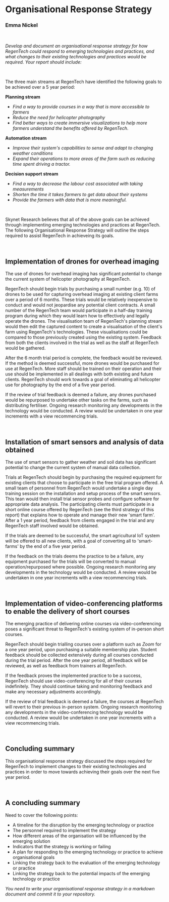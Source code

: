 # Organisational Response Strategy
### Emma Nickel
<br>

*Develop and document an organisational response strategy for how RegenTech could respond to emerging technologies and practices, and what changes to their existing technologies and practices would be required. Your report should include:*

<br>

The three main streams at RegenTech have identified the following goals to be achieved over a 5 year period:

**Planning stream**
- *Find a way to provide courses in a way that is more accessible to farmers*
- *Reduce the need for helicopter photography*
- *Find better ways to create immersive visualizations to help more farmers understand the benefits offered by RegenTech.*

**Automation stream** 
- *Improve their system's capabilities to sense and adapt to changing weather conditions*
- *Expand their operations to more areas of the farm such as reducing time spent driving a tractor.*

**Decision support stream**
- *Find a way to decrease the labour cost associated with taking measurements*
- *Shorten the time it takes farmers to get data about their systems*
- *Provide the farmers with data that is more meaningful.*

<br>

Skynet Research believes that all of the above goals can be achieved through implementing emerging technologies and practices at RegenTech. The following Organisational Response Strategy will outline the steps required to assist RegenTech in achieveing its goals.

<br>

## Implementation of drones for overhead imaging
The use of drones for overhead imaging has significant potential to change the current system of helicopter photography at RegenTech.

RegenTech should begin trials by purchasing a small number (e.g. 10) 
of drones to be used for capturing overhead imaging at existing client farms over a period of 6 months. These trials would be relatively inexpensive to conduct and would not jeopardise any potential client contracts. A small number of the RegenTech team would participate in a half-day training program during which they would learn how to effectively and legally operate the drones. The visualisation team of RegenTech's planning stream would then edit the captured content to create a visualisation of the client's farm using RegenTech's technologies. These visualisations could be compared to those previously created using the existing system. Feedback from both the clients involved in the trial as well as the staff at RegenTech would be gathered.

After the 6 month trial period is complete, the feedback would be reviewed. If the method is deemed successful, more drones would be purchased for use at RegenTech. More staff should be trained on their operation and their use should be implemented in all dealings with both existing and future clients. RegenTech should work towards a goal of eliminating all helicopter use for photography by the end of a five year period.

If the review of trial feedback is deemed a failure, any drones purchased would be repurposed to undertake other tasks on the farms, such as distributing fertiliser. Ongoing research monitoring any developments in the technology would be conducted. A review would be undertaken in one year increments with a view recommencing trials.

<br>

## Installation of smart sensors and analysis of data obtained

The use of smart sensors to gather weather and soil data has significant potential to change the current system of manual data collection.

Trials at RegenTech should begin by purchasing the required equipment for existing clients that choose to participate in the free trial program offered. A small team of personnel from RegenTech would undertake a single day training session on the installation and setup process of the smart sensors. This tean would then install trial sensor probes and configure software for appropriate data analysis. The participating clients must participate in a short online course offered by RegenTech (see the third strategy of this report) that explains how to operate and manage their new 'smart farm'. After a 1 year period, feedback from clients engaged in the trial and any RegenTech staff involved would be obtained.

If the trials are deemed to be successful, the smart agricultural IoT system will be offered to all new clients, with a goal of converting all to 'smart-farms' by the end of a five year period.

If the feedback on the trials deems the practice to be a failure, any equipment purchased for the trials will be converted to manual operation/repurposed where possible. Ongoing research monitoring any developments in the technology would be conducted. A review would be undertaken in one year increments with a view recommencing trials.

<br>

## Implementation of video-conferencing platforms to enable the delivery of short courses

The emerging practice of delivering online courses via video-conferencing poses a significant threat to RegenTech's existing system of in-person short courses.

RegenTech should begin trialling courses over a platform such as *Zoom* for a one year period, upon purchasing a suitable membership plan.
Student feedback should be collected extensively during all courses conducted during the trial period. After the one year period, all feedback will be reviewed, as well as feedback from trainers at RegenTech.

If the feedback proves the implemented practice to be a success, RegenTech should use video-conferencing for all of their courses indefinitely. They should continue taking and monitoring feedback and make any necessary adjustments accordingly.

If the review of trial feedback is deemed a failure, the courses at RegenTech will revert to their previous in-person system. Ongoing research monitoring any developments in the video-conferencing technology would be conducted. A review would be undertaken in one year increments with a view recommencing trials.

<br>

## Concluding summary

This organisational response strategy discussed the steps required for RegenTech to implement changes to their existing technologies and practices in order to move towards achieving their goals over the next five year period.

<br>



## A concluding summary

Need to cover the following points:
- A timeline for the disruption by the emerging technology or practice
- The personnel required to implement the strategy
- How different areas of the organisation will be influenced by the emerging solution
- Indicators that the strategy is working or failing
- A plan for responding to the emerging technology or practice to achieve organisational goals
- Linking the strategy back to the evaluation of the emerging technology or practice
- Linking the strategy back to the potential impacts of the emerging technology or practice

*You need to write your organisational response strategy in a markdown document and commit it to your repository.*